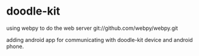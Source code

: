 # doodle-kit
using webpy to do the web server  git://github.com/webpy/webpy.git

adding android app for communicating with doodle-kit device and android phone.
